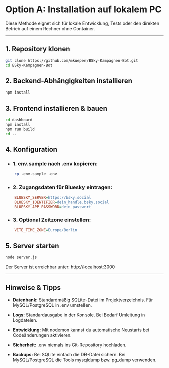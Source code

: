 # Option A: Installation auf lokalem PC

Diese Methode eignet sich für lokale Entwicklung, Tests oder den direkten Betrieb auf einem Rechner ohne Container.

---

## 1. Repository klonen
```bash
git clone https://github.com/mkueper/BSky-Kampagnen-Bot.git
cd BSky-Kampagnen-Bot
```

## 2. Backend-Abhängigkeiten installieren
```bash
npm install
```

## 3. Frontend installieren & bauen
```bash
cd dashboard
npm install
npm run build
cd ..
```
## 4. Konfiguration

- ### 1. env.sample nach .env kopieren:
```bash
    cp .env.sample .env
```
- ### 2. Zugangsdaten für Bluesky eintragen:
```ini
    BLUESKY_SERVER=https://bsky.social
    BLUESKY_IDENTIFIER=dein_handle.bsky.social
    BLUESKY_APP_PASSWORD=dein_passwort
```
- ### 3. Optional Zeitzone einstellen:
```ini
    VITE_TIME_ZONE=Europe/Berlin
```

## 5. Server starten
```bash
node server.js
```

Der Server ist erreichbar unter: http://localhost:3000

---

## Hinweise & Tipps

- **Datenbank:** Standardmäßig SQLite-Datei im Projektverzeichnis. Für MySQL/PostgreSQL in .env umstellen.

- **Logs:** Standardausgabe in der Konsole. Bei Bedarf Umleitung in Logdateien.

- **Entwicklung:** Mit nodemon kannst du automatische Neustarts bei Codeänderungen aktivieren.

- **Sicherheit:** .env niemals ins Git-Repository hochladen.

- **Backups:** Bei SQLite einfach die DB-Datei sichern. Bei MySQL/PostgreSQL die Tools mysqldump bzw. pg_dump verwenden.